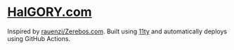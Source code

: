 # [HalGORY.com](https://halgory.com/)

Inspired by [rauenzi/Zerebos.com](https://github.com/rauenzi/Zerebos.com/). Built using [11ty](https://www.11ty.dev) and automatically deploys using GitHub Actions.